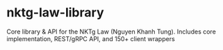 # nktg-law-library
Core library &amp; API for the NKTg Law (Nguyen Khanh Tung). Includes core implementation, REST/gRPC API, and 150+ client wrappers
